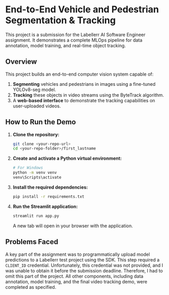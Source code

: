 # End-to-End Vehicle and Pedestrian Segmentation & Tracking

This project is a submission for the Labellerr AI Software Engineer assignment. It demonstrates a complete MLOps pipeline for data annotation, model training, and real-time object tracking.

## Overview

This project builds an end-to-end computer vision system capable of:
1.  **Segmenting** vehicles and pedestrians in images using a fine-tuned YOLOv8-seg model.
2.  **Tracking** these objects in video streams using the ByteTrack algorithm.
3.  A **web-based interface** to demonstrate the tracking capabilities on user-uploaded videos.

## How to Run the Demo

1.  **Clone the repository:**
    ```bash
    git clone <your-repo-url>
    cd <your-repo-folder>/first_lastname
    ```
2.  **Create and activate a Python virtual environment:**
    ```bash
    # For Windows
    python -m venv venv
    venv\Scripts\activate
    ```
3.  **Install the required dependencies:**
    ```bash
    pip install -r requirements.txt
    ```
4.  **Run the Streamlit application:**
    ```bash
    streamlit run app.py
    ```
    A new tab will open in your browser with the application.

## Problems Faced

A key part of the assignment was to programmatically upload model predictions to a Labellerr test project using the SDK. This step required a `CLIENT_ID` credential. Unfortunately, this credential was not provided, and I was unable to obtain it before the submission deadline. Therefore, I had to omit this part of the project. All other components, including data annotation, model training, and the final video tracking demo, were completed as specified.